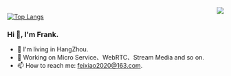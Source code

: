 <!-- prettier-ignore-start -->
<!-- markdownlint-disable -->
<img align="right" src="https://github-readme-stats.vercel.app/api?username=feixiao&show_icons=true&icon_color=CE1D2D&text_color=718096&bg_color=ffffff&hide_title=true" />
<!-- markdownlint-enable -->
<!-- prettier-ignore-end -->

[![Top Langs](https://github-readme-stats.vercel.app/api/top-langs/?username=feixiao&layout=compact)](https://github.com/anuraghazra/github-readme-stats)


### Hi 👋, I'm Frank.
- 🌱 I'm living in HangZhou.
- 🔭 Working on Micro Service、WebRTC、Stream Media and so on. 
- 📫 How to reach me: feixiao2020@163.com.

